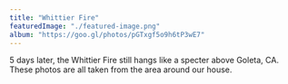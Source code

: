 ```yaml
---
title: "Whittier Fire"
featuredImage: "./featured-image.png"
album: "https://goo.gl/photos/pGTxgf5o9h6tP3wE7"
---
```

5 days later, the Whittier Fire still hangs like a specter above Goleta, CA. These photos are all taken from the area
around our house.
